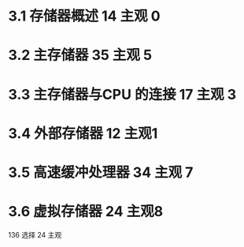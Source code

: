 # 3.1 存储器概述 14 主观 0
# 3.2 主存储器  35 主观 5
# 3.3 主存储器与CPU 的连接  17 主观 3
# 3.4 外部存储器 12 主观1 
# 3.5  高速缓冲处理器 34 主观 7
# 3.6 虚拟存储器  24 主观8 

136 选择 24 主观